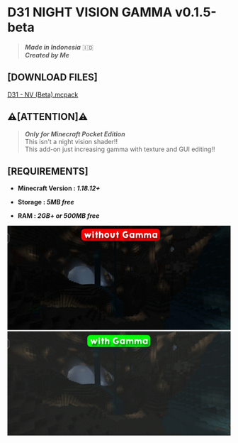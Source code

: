 # **D31 NIGHT VISION GAMMA v0.1.5-beta**
> ***Made in Indonesia*** 🇮🇩
> </br>
> ***Created by Me***

## **[DOWNLOAD FILES]**
[D31 - NV (Beta).mcpack](https://www.mediafire.com/file/j2fausjbrw9xyg8/D31_-_NV_%2528BETA%2529.mcpack/file)

## **⚠️[ATTENTION]⚠️**
> ***Only for Minecraft Pocket Edition***</br>
> This isn't a night vision shader!!</br>
This add-on just increasing gamma with texture and GUI editing!!

## **[REQUIREMENTS]**
- **Minecraft Version : _1.18.12+_**

- **Storage : _5MB free_**

- **RAM : _2GB+ or 500MB free_**

![](pic.jpg)
